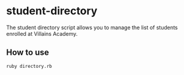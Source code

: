 # student-directory #

The student directory script allows you to manage the list of students enrolled at Villains Academy.

## How to use ##

``` Shell
ruby directory.rb
```
